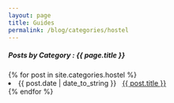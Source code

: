 ```yaml
---
layout: page
title: Guides
permalink: /blog/categories/hostel
---
```

 
<h5> Posts by Category : {{ page.title }} </h5>

<div class="card">
{% for post in site.categories.hostel %}
 <li class="category-posts"><span>{{ post.date | date_to_string }}</span> &nbsp; <a href="{{ post.url }}">{{ post.title }}</a></li>
{% endfor %}
</div>